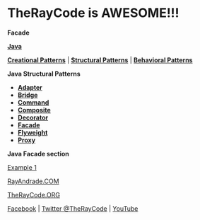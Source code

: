 # TheRayCode is AWESOME!!!

**Facade**

**[Java](../README.md)**  

**[Creational Patterns](../../Creational/README.md)** | **[Structural Patterns](./README.md)** | **[Behavioral Patterns](../../Behavioral/README.md)**

**Java Structural Patterns**

* **[Adapter](../Adapter/README.md)**
* **[Bridge](../Bridge/README.md)**
* **[Command](../Command/README.md)**
* **[Composite](../Composite/README.md)**
* **[Decorator](../Decorator/README.md)**
* **[Facade](../Facade/README.md)**
* **[Flyweight](../Flyweight/README.md)**
* **[Proxy](../Proxy/README.md)**

**Java Facade section**

[Example 1](./FE1/README.md)  

[RayAndrade.COM](https://www.RayAndrade.com)

[TheRayCode.ORG](https://www.TheRayCode.org)

[Facebook](https://www.facebook.com/TheRayCode/) | [Twitter @TheRayCode](https://www.twitter.com/TheRayCode/) | [YouTube](https://www.youtube.com/AndradeRay/)


